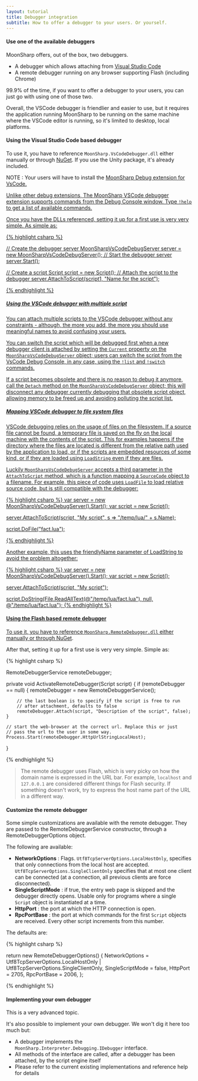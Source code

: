 ```yaml
---
layout: tutorial
title: Debugger integration
subtitle: How to offer a debugger to your users. Or yourself.
---
```



#### Use one of the available debuggers

MoonSharp offers, out of the box, two debuggers.

* A debugger which allows attaching from <a href="https://code.visualstudio.com/">Visual Studio Code</a>
* A remote debugger running on any browser supporting Flash (including Chrome)

99.9% of the time, if you want to offer a debugger to your users, you can just go with using one of those two.

Overall, the VSCode debugger is friendlier and easier to use, but it requires the application running MoonSharp to be running on the same machine where the VSCode editor is running, so it's limited to desktop, local platforms. 


#### Using the Visual Studio Code based debugger

To use it, you have to reference ``MoonSharp.VsCodeDebugger.dll`` either manually or through <a href="https://www.nuget.org/packages/MoonSharp.Debugger.VsCode/">NuGet</a>.
If you use the Unity package, it's already included. 


<div class="alert alert-info" role="alert">
NOTE : Your users will have to install the <a href="https://marketplace.visualstudio.com/items?itemName=xanathar.moonsharp-debug">MoonSharp Debug extension for VsCode.

Unlike other debug extensions, The MoonSharp VSCode debugger extension supports commands from the Debug Console window. Type ``!help`` to get a list of available commands.
</div>

Once you have the DLLs referenced, setting it up for a first use is very very simple. 
As simple as:

{% highlight csharp %}

// Create the debugger server
MoonSharpVsCodeDebugServer server = new MoonSharpVsCodeDebugServer();
// Start the debugger server
server.Start();

// Create a script
Script script = new Script();
// Attach the script to the debugger
server.AttachToScript(script1, "Name for the script");

{% endhighlight %}

##### Using the VSCode debugger with multiple script

You can attach multiple scripts to the VSCode debugger without any constraints - although, the more you add, the more you should use meaningful names to avoid confusing your users.

You can switch the script which will be debugged first when a new debugger client is attached by setting the ``Current`` property on the ``MoonSharpVsCodeDebugServer`` object; users can switch the script from the VsCode Debug Console, in any case, using the ``!list`` and ``!switch`` commands.

If a script becomes obsolete and there is no reason to debug it anymore, call the ``Detach`` method on the ``MoonSharpVsCodeDebugServer`` object; this will disconnect any debugger currently debugging that obsolete script object, allowing memory to be freed up and avoiding polluting the script list. 


##### Mapping VSCode debugger to file system files

VSCode debugging relies on the usage of files on the filesystem. If a source file cannot be found, a temporary file is saved on the fly on the local machine with the contents of the script. This for examples happens if the directory where the files are located is different from the relative path used by the application to load, or if the scripts are embedded resources of some kind, or if they are loaded using ``LoadString`` even if they are files.

Luckily ``MoonSharpVsCodeDebugServer`` accepts a third parameter in the ``AttachToScript`` method, which is a function mapping a ``SourceCode`` object to a filename. For example, this piece of code uses ``LoadFile`` to load relative source code, but is still compatible with the debugger:


{% highlight csharp %}
var server = new MoonSharpVsCodeDebugServer().Start();
var script  = new Script();

server.AttachToScript(script, "My script", s => "/temp/lua/" + s.Name);

script.DoFile("fact.lua");

{% endhighlight %}

Another example, this uses the friendlyName parameter of LoadString to avoid the problem altogether:

{% highlight csharp %}
var server = new MoonSharpVsCodeDebugServer().Start();
var script  = new Script();

server.AttachToScript(script, "My script");

script.DoString(File.ReadAllText(@"/temp/lua/fact.lua"), null, @"/temp/lua/fact.lua");
{% endhighlight %}



#### Using the Flash based remote debugger

To use it, you have to reference ``MoonSharp.RemoteDebugger.dll`` either manually or through <a href="https://www.nuget.org/packages/MoonSharp.Debugger/">NuGet</a>.

After that, setting it up for a first use is very very simple. Simple as:


{% highlight csharp %}

RemoteDebuggerService remoteDebugger;

private void ActivateRemoteDebugger(Script script)
{
	if (remoteDebugger == null)
	{
		remoteDebugger = new RemoteDebuggerService();
		
		// the last boolean is to specify if the script is free to run 
		// after attachment, defaults to false
		remoteDebugger.Attach(script, "Description of the script", false);
	}
	
	// start the web-browser at the correct url. Replace this or just
	// pass the url to the user in some way.
	Process.Start(remoteDebugger.HttpUrlStringLocalHost);
}

{% endhighlight %}


> The remote debugger uses Flash, which is very picky on how the domain name is expressed in the URL bar. For example, ``localhost`` and ``127.0.0.1`` are considered different
> things for Flash security. If something doesn't work, try to express the host name part of the URL in a different way.



#### Customize the remote debugger

Some simple customizations are available with the remote debugger. They are passed to the RemoteDebuggerService constructor, through a RemoteDebuggerOptions object.

The following are available:

* **NetworkOptions** : Flags. ``Utf8TcpServerOptions.LocalHostOnly``, specifies that only connections from the local host are accepted. ``Utf8TcpServerOptions.SingleClientOnly`` specifies that at most one client can be connected (at a connection, all previous clients are force disconnected).
* **SingleScriptMode** : if true, the entry web page is skipped and the debugger directly opens. Usable only for programs where a single ``Script`` object is instantiated at a time.
* **HttpPort** : the port at which the HTTP connection is open.
* **RpcPortBase** : the port at which commands for the first ``Script`` objects are received. Every other script increments from this number.

The defaults are:

{% highlight csharp %}

return new RemoteDebuggerOptions()
{
	NetworkOptions = Utf8TcpServerOptions.LocalHostOnly | Utf8TcpServerOptions.SingleClientOnly,
	SingleScriptMode = false,
	HttpPort = 2705,
	RpcPortBase = 2006,
};

{% endhighlight %}


#### Implementing your own debugger

This is a very advanced topic.

It's also possible to implement your own debugger. We won't dig it here too much but:

* A debugger implements the ``MoonSharp.Interpreter.Debugging.IDebugger`` interface.
* All methods of the interface are called, after a debugger has been attached, by the script engine itself
* Please refer to the current existing implementations and reference help for details













        
		
		
		



